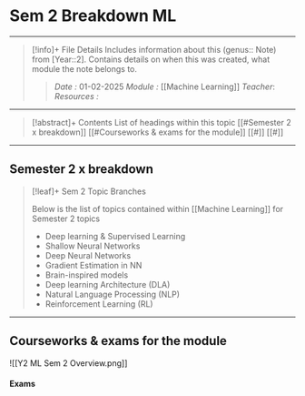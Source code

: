 # Sem 2 Breakdown ML
---
> [!info]+ File Details
> Includes information about this (genus:: Note) from [Year::2]. Contains details on when this was created, what module the note belongs to.
> > *Date :*  01-02-2025
> > *Module :* [[Machine Learning]]
> > *Teacher*: 
> > *Resources :*

---
> [!abstract]+ Contents
> List of headings within this topic
> [[#Semester 2 x breakdown]]
> [[#Courseworks & exams for the module]]
> [[#]]
> [[#]]

---
## Semester 2 x breakdown 

> [!leaf]+ Sem 2 Topic Branches
> 
> Below is the list of topics contained within [[Machine Learning]] for Semester 2 topics
> - Deep learning & Supervised Learning
> - Shallow Neural Networks
> - Deep Neural Networks
> - Gradient Estimation in NN
> - Brain-inspired models
> - Deep learning Architecture (DLA)
> - Natural Language Processing (NLP)
> - Reinforcement Learning (RL)
> 

----
## Courseworks & exams for the module

![[Y2 ML Sem 2 Overview.png]]
#### Exams

